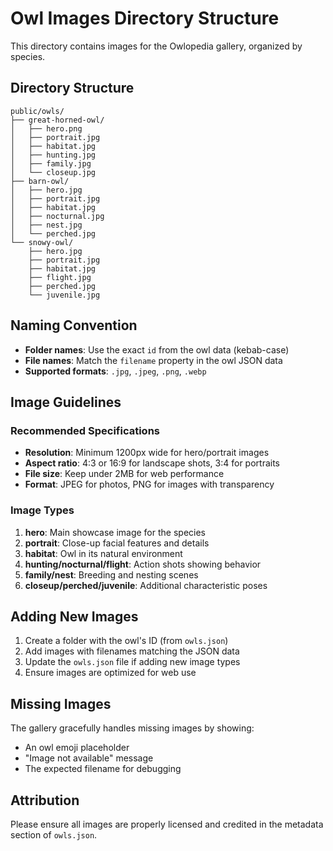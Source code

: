 # Owl Images Directory Structure

This directory contains images for the Owlopedia gallery, organized by species.

## Directory Structure

```
public/owls/
├── great-horned-owl/
│   ├── hero.png
│   ├── portrait.jpg
│   ├── habitat.jpg
│   ├── hunting.jpg
│   ├── family.jpg
│   └── closeup.jpg
├── barn-owl/
│   ├── hero.jpg
│   ├── portrait.jpg
│   ├── habitat.jpg
│   ├── nocturnal.jpg
│   ├── nest.jpg
│   └── perched.jpg
└── snowy-owl/
    ├── hero.jpg
    ├── portrait.jpg
    ├── habitat.jpg
    ├── flight.jpg
    ├── perched.jpg
    └── juvenile.jpg
```

## Naming Convention

- **Folder names**: Use the exact `id` from the owl data (kebab-case)
- **File names**: Match the `filename` property in the owl JSON data
- **Supported formats**: `.jpg`, `.jpeg`, `.png`, `.webp`

## Image Guidelines

### Recommended Specifications
- **Resolution**: Minimum 1200px wide for hero/portrait images
- **Aspect ratio**: 4:3 or 16:9 for landscape shots, 3:4 for portraits
- **File size**: Keep under 2MB for web performance
- **Format**: JPEG for photos, PNG for images with transparency

### Image Types

1. **hero**: Main showcase image for the species
2. **portrait**: Close-up facial features and details
3. **habitat**: Owl in its natural environment
4. **hunting/nocturnal/flight**: Action shots showing behavior
5. **family/nest**: Breeding and nesting scenes
6. **closeup/perched/juvenile**: Additional characteristic poses

## Adding New Images

1. Create a folder with the owl's ID (from `owls.json`)
2. Add images with filenames matching the JSON data
3. Update the `owls.json` file if adding new image types
4. Ensure images are optimized for web use

## Missing Images

The gallery gracefully handles missing images by showing:
- An owl emoji placeholder
- "Image not available" message
- The expected filename for debugging

## Attribution

Please ensure all images are properly licensed and credited in the metadata section of `owls.json`. 